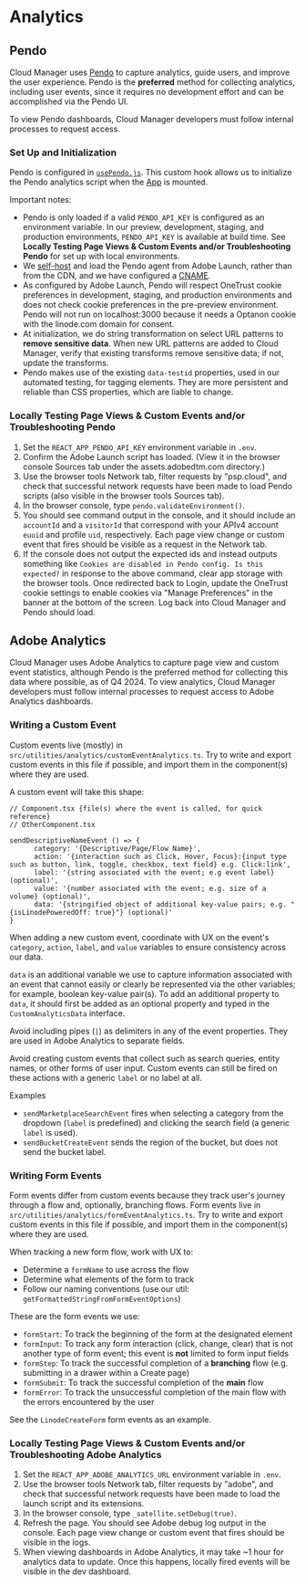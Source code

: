 # Analytics

## Pendo

Cloud Manager uses [Pendo](https://www.pendo.io/pendo-for-your-customers/) to capture analytics, guide users, and improve the user experience. Pendo is the **preferred** method for collecting analytics, including user events, since it requires no development effort and can be accomplished via the Pendo UI.

To view Pendo dashboards, Cloud Manager developers must follow internal processes to request access.

### Set Up and Initialization

Pendo is configured in [`usePendo.js`](https://github.com/linode/manager/blob/develop/packages/manager/src/hooks/usePendo.ts). This custom hook allows us to initialize the Pendo analytics script when the [App](https://github.com/linode/manager/blob/develop/packages/manager/src/App.tsx#L56) is mounted.

Important notes:

- Pendo is only loaded if a valid `PENDO_API_KEY` is configured as an environment variable. In our preview, development, staging, and production environments, `PENDO_API_KEY` is available at build time. See **Locally Testing Page Views & Custom Events and/or Troubleshooting Pendo** for set up with local environments.
- We [self-host](https://support.pendo.io/hc/en-us/articles/360038969692-Self-hosting-the-Pendo-agent) and load the Pendo agent from Adobe Launch, rather than from the CDN, and we have configured a [CNAME](https://support.pendo.io/hc/en-us/articles/360043539891-CNAME-for-Pendo).
- As configured by Adobe Launch, Pendo will respect OneTrust cookie preferences in development, staging, and production environments and does not check cookie preferences in the pre-preview environment. Pendo will not run on localhost:3000 because it needs a Optanon cookie with the linode.com domain for consent.
- At initialization, we do string transformation on select URL patterns to **remove  sensitive data**. When new URL patterns are added to Cloud Manager, verify that existing transforms remove sensitive data; if not, update the transforms.
- Pendo makes use of the existing `data-testid` properties, used in our automated testing, for tagging elements. They are more persistent and reliable than CSS properties, which are liable to change.

### Locally Testing Page Views & Custom Events and/or Troubleshooting Pendo

1. Set the `REACT_APP_PENDO_API_KEY` environment variable in `.env`.
2. Confirm the Adobe Launch script has loaded. (View it in the browser console Sources tab under the assets.adobedtm.com directory.)
2. Use the browser tools Network tab, filter requests by "psp.cloud", and check that successful network requests have been made to load Pendo scripts (also visible in the browser tools Sources tab).
3. In the browser console, type `pendo.validateEnvironment()`.
4. You should see command output in the console, and it should include an `accountId` and a `visitorId` that correspond with your APIv4 account `euuid` and profile `uid`, respectively. Each page view change or custom event that fires should be visible as a request in the Network tab.
5. If the console does not output the expected ids and instead outputs something like `Cookies are disabled in Pendo config. Is this expected?` in response to the above command, clear app storage with the browser tools. Once redirected back to Login, update the OneTrust cookie settings to enable cookies via "Manage Preferences" in the banner at the bottom of the screen. Log back into Cloud Manager and Pendo should load.

## Adobe Analytics

Cloud Manager uses Adobe Analytics to capture page view and custom event statistics, although Pendo is the preferred method for collecting this data where possible, as of Q4 2024. To view analytics, Cloud Manager developers must follow internal processes to request access to Adobe Analytics dashboards.

### Writing a Custom Event

Custom events live (mostly) in `src/utilities/analytics/customEventAnalytics.ts`. Try to write and export custom events in this file if possible, and import them in the component(s) where they are used.

A custom event will take this shape:

```tsx
// Component.tsx {file(s) where the event is called, for quick reference}
// OtherComponent.tsx

sendDescriptiveNameEvent () => {
      category: '{Descriptive/Page/Flow Name}',
      action: '{interaction such as Click, Hover, Focus}:{input type such as button, link, toggle, checkbox, text field} e.g. Click:link',
      label: '{string associated with the event; e.g event label} (optional)',
      value: '{number associated with the event; e.g. size of a volume} (optional)',
      data: '{stringified object of additional key-value pairs; e.g. "{isLinodePoweredOff: true}"} (optional)'
}
```

When adding a new custom event, coordinate with UX on the event's `category`, `action`, `label`, and `value` variables to ensure consistency across our data.

`data` is an additional variable we use to capture information associated with an event that cannot easily or clearly be represented via the other variables; for example, boolean key-value pair(s). To add an additional property to `data`, it should first be added as an optional property and typed in the `CustomAnalyticsData` interface.

Avoid including pipes (`|`) as delimiters in any of the event properties. They are used in Adobe Analytics to separate fields.

Avoid creating custom events that collect such as search queries, entity names, or other forms of user input. Custom events can still be fired on these actions with a generic `label` or no label at all.

Examples

- `sendMarketplaceSearchEvent` fires when selecting a category from the dropdown (`label` is predefined) and clicking the search field (a generic `label` is used).
- `sendBucketCreateEvent` sends the region of the bucket, but does not send the bucket label.

### Writing Form Events

Form events differ from custom events because they track user's journey through a flow and, optionally, branching flows. Form events live in `src/utilities/analytics/formEventAnalytics.ts`. Try to write and export custom events in this file if possible, and import them in the component(s) where they are used.

When tracking a new form flow, work with UX to:

- Determine a `formName` to use across the flow
- Determine what elements of the form to track
- Follow our naming conventions (use our util: `getFormattedStringFromFormEventOptions`)

These are the form events we use:

- `formStart`: To track the beginning of the form at the designated element
- `formInput`: To track any form interaction (click, change, clear) that is not another type of form event; this event is **not** limited to form input fields
- `formStep`: To track the successful completion of a **branching** flow (e.g. submitting in a drawer within a Create page)
- `formSubmit`: To track the successful completion of the **main** flow
- `formError`: To track the unsuccessful completion of the main flow with the errors encountered by the user

See the `LinodeCreateForm` form events as an example.

### Locally Testing Page Views & Custom Events and/or Troubleshooting Adobe Analytics

1. Set the `REACT_APP_ADOBE_ANALYTICS_URL` environment variable in `.env`.
2. Use the browser tools Network tab, filter requests by "adobe", and check that successful network requests have been made to load the launch script and its extensions.
3. In the browser console, type `_satellite.setDebug(true)`.
4. Refresh the page. You should see Adobe debug log output in the console. Each page view change or custom event that fires should be visible in the logs.
5. When viewing dashboards in Adobe Analytics, it may take ~1 hour for analytics data to update. Once this happens, locally fired events will be visible in the dev dashboard.
